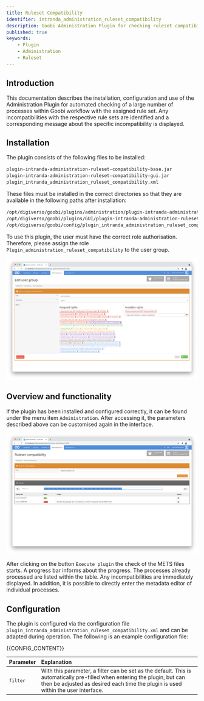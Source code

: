 ```yaml
---
title: Ruleset Compatibility
identifier: intranda_administration_ruleset_compatibility
description: Goobi Administration Plugin for checking ruleset compatibility for multiple processes
published: true
keywords:
    - Plugin
    - Administration
    - Ruleset
---
```

## Introduction
This documentation describes the installation, configuration and use of the Administration Plugin for automated checking of a large number of processes within Goobi workflow with the assigned rule set. Any incompatibilities with the respective rule sets are identified and a corresponding message about the specific incompatibility is displayed.


## Installation
The plugin consists of the following files to be installed:

```bash
plugin-intranda-administration-ruleset-compatibility-base.jar
plugin-intranda-administration-ruleset-compatibility-gui.jar
plugin_intranda_administration_ruleset_compatibility.xml
```

These files must be installed in the correct directories so that they are available in the following paths after installation:

```bash
/opt/digiverso/goobi/plugins/administration/plugin-intranda-administration-ruleset-compatibility-base.jar
/opt/digiverso/goobi/plugins/GUI/plugin-intranda-administration-ruleset-compatibility-gui.jar
/opt/digiverso/goobi/config/plugin_intranda_administration_ruleset_compatibility.xml
```

To use this plugin, the user must have the correct role authorisation. Therefore, please assign the role `Plugin_administration_ruleset_compatibility` to the user group.

![Correctly assigned role for users](screen2_en.png)


## Overview and functionality
If the plugin has been installed and configured correctly, it can be found under the menu item `Administration`. After accessing it, the parameters described above can be customised again in the interface.

![User interface of the plugin](screen1_en.png)

After clicking on the button `Execute plugin` the check of the METS files starts. A progress bar informs about the progress. The processes already processed are listed within the table. Any incompatibilities are immediately displayed. In addition, it is possible to directly enter the metadata editor of individual processes.


## Configuration
The plugin is configured via the configuration file `plugin_intranda_administration_ruleset_compatibility.xml` and can be adapted during operation. The following is an example configuration file:

{{CONFIG_CONTENT}}

| Parameter | Explanation |
| :--- | :--- |
| `filter` | With this parameter, a filter can be set as the default. This is automatically pre-filled when entering the plugin, but can then be adjusted as desired each time the plugin is used within the user interface. |
